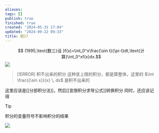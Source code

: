 ```yaml
---
aliases: 
tags: []
publish: true
finished: true
created: "2024-05-31 17:04"
updated: "2024-09-22 09:33"
title: 题17
---
```

$$ (1995,\text{数三)设 }f(x)=\int_0^x\frac{\sin t}{\pi-t}dt,\text{计算}\int_0^xf(x)dx.$$
![](https://img.hwenyi.live/202402292224701.webp)
> [!ERROR] 积不出来的积分
> 这种变上限的积分，都是算整体，这里的 $\int \frac{{\sin x}}{x} \, dx$ 是积不出来的

这里应该是[[分部积分法]]，然后[[变限积分求导公式]]转换积分
同时，还应该记得
> [!TIP]
> 积分的变量符号不影响积分的结果

![](https://img.hwenyi.live/202403031838590.webp)
